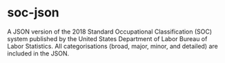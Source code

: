 # soc-json
A JSON version of the 2018 Standard Occupational Classification (SOC) system published by the United States Department of Labor Bureau of Labor Statistics. All categorisations (broad, major, minor, and detailed) are included in the JSON.
